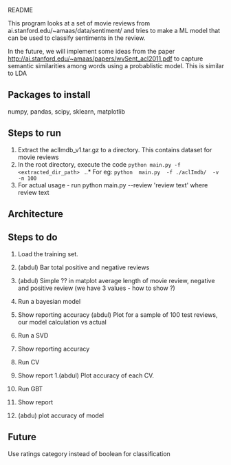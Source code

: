 README

This program looks at a set of movie reviews from ai.stanford.edu/~amaas/data/sentiment/ and tries to make a ML model that can be used to classify sentiments in the review.

In the future, we will implement some ideas from the paper http://ai.stanford.edu/~amaas/papers/wvSent_acl2011.pdf to capture  semantic similarities among words using a probablistic model. This is similar to LDA


## Packages to install
numpy, pandas, scipy, sklearn, matplotlib


## Steps to run
1. Extract the aclImdb_v1.tar.gz to a directory. This contains dataset for movie reviews
1. In the root directory, execute the code
    ```python main.py -f <extracted_dir_path> ```
..* For eg: ```python  main.py  -f ./aclImdb/  -v -n 100```
1. For actual usage - run python main.py --review 'review text' where review text 

## Architecture 


## Steps to do 
1. Load the training set.
1. (abdul) Bar total positive and negative reviews
1. (abdul) Simple ?? in matplot average length of movie review, negative and positive review (we have 3 values - how to show ?)

1. Run a bayesian model
1. Show reporting accuracy
(abdul) Plot for a sample of 100 test reviews, our model calculation vs actual

1. Run a SVD
1. Show reporting accuracy

1. Run CV
1. Show report
1.(abdul) Plot accuracy of each CV.

1. Run GBT
2. Show report
3. (abdu) plot accuracy of model


## Future
Use ratings category instead of boolean for classification







